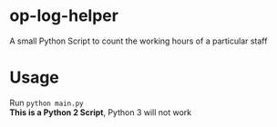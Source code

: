 # op-log-helper
 A small Python Script to count the working hours of a particular staff

# Usage
 Run `python main.py`  
 **This is a Python 2 Script**, Python 3 will not work
 

